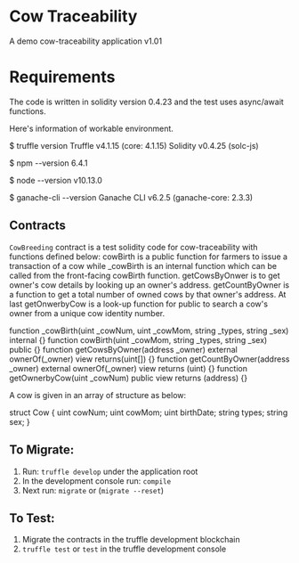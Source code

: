 # Cow Traceability
A demo cow-traceability application v1.01

# Requirements
The code is written in solidity version 0.4.23 and the test uses async/await functions.

Here's information of workable environment.

$ truffle version
Truffle v4.1.15 (core: 4.1.15)
Solidity v0.4.25 (solc-js)

$ npm --version
6.4.1

$ node --version
v10.13.0

$ ganache-cli --version
Ganache CLI v6.2.5 (ganache-core: 2.3.3)

## Contracts
`CowBreeding` contract is a test solidity code for cow-traceability with functions defined below: cowBirth is a public function for farmers to issue a transaction of a cow while _cowBirth is an internal function which can be called from the front-facing cowBirth function. getCowsByOnwer is to get owner's cow details by looking up an owner's address. getCountByOwner is a function to get a total number of owned cows by that owner's address. At last getOnwerbyCow is a look-up function for public to search a cow's owner from a unique cow identity number.

function _cowBirth(uint _cowNum, uint _cowMom, string _types, string _sex) internal {}
function cowBirth(uint _cowMom, string _types, string _sex) public {}
function getCowsByOwner(address _owner) external ownerOf(_owner) view returns(uint[]) {}
function getCountByOwner(address _owner) external ownerOf(_owner) view returns (uint) {}
function getOwnerbyCow(uint _cowNum) public view returns (address) {}

A cow is given in an array of structure as below:

struct Cow {
  uint cowNum;
  uint cowMom;
  uint birthDate;
  string types;
  string sex;
}

## To Migrate:
1. Run: `truffle develop` under the application root
2. In the development console run: `compile`
3. Next run: `migrate` or (`migrate --reset`)

## To Test:
1. Migrate the contracts in the truffle development blockchain
2. `truffle test` or `test` in the truffle development console
